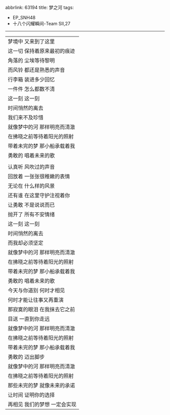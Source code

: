 abbrlink: 63194
title: 梦之河
tags:
  - EP_SNH48
  - 十八个闪耀瞬间-Team SII,27
---
|      |
|--|
|梦境中 又来到了这里|
|这一切 保持着原来最初的痕迹|
|角落的 尘埃等待黎明|
|而风铃 都还是熟悉的声音|
|行李箱 装进多少回忆|
|一件件 怎么都数不清|
|这一刻 这一刻|
|时间悄然的离去|
|我们来不及珍惜|
|就像梦中的河 那样明亮而清澈|
|在拂晓之前等待着阳光的照射|
|带着未完的梦 那小船承载着我|
|勇敢的 唱着未来的歌|
|      |
|认真听 风吹过的声音|
|回放着 一张张很稚嫩的表情|
|无论在 什么样的风景|
|还有谁 在这里守护注视着你|
|让勇敢 不是说说而已|
|抛开了 所有不安情绪|
|这一刻 这一刻|
|时间悄然的离去|
|而我却必须坚定|
|就像梦中的河 那样明亮而清澈|
|在拂晓之前等待着阳光的照射|
|带着未完的梦 那小船承载着我|
|勇敢的 唱着未来的歌|
|今天与你道别 何时才相见|
|何时才能让往事又再重演|
|那寂寞的眼泪 在我抹去它之前|
|目送 一直到你走远|
|就像梦中的河 那样明亮而清澈|
|在拂晓之前等待着阳光的照射|
|带着未完的梦 那小船承载着我|
|勇敢的 迈出脚步|
|就像梦中的河 那样明亮而清澈|
|在拂晓之前等待着阳光的照射|
|那些未完的梦 就像未来的承诺|
|让时间 证明你的选择|
|再相见 我们的梦想 一定会实现|
